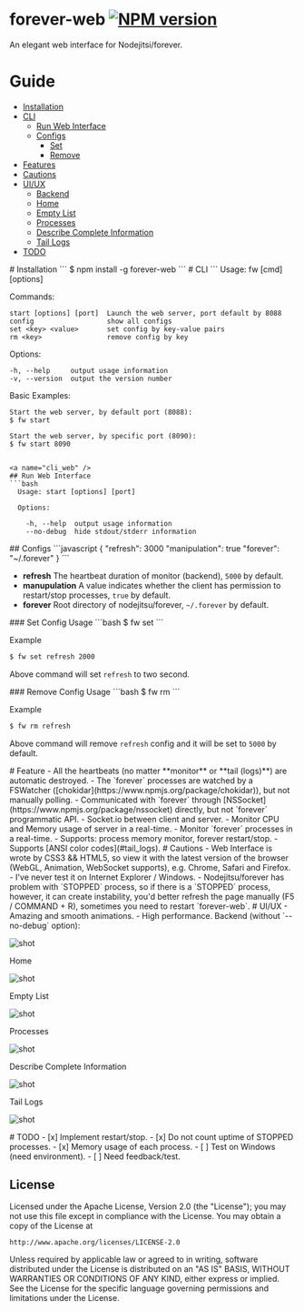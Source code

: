 forever-web [![NPM version](https://badge.fury.io/js/forever-web.svg)](http://badge.fury.io/js/forever-web)
===========
An elegant web interface for Nodejitsi/forever.

# Guide
- [Installation](#ins)
- [CLI](#cli)
  - [Run Web Interface](#cli_web)
  - [Configs](#cli_confs)
    - [Set](#cli_conf_set)
    - [Remove](#cli_conf_remove)
- [Features](#feats)
- [Cautions](#cauts)
- [UI/UX](#ui)
  - [Backend](#back)
  - [Home](#home)
  - [Empty List](#no_proc)
  - [Processes](#procs)
  - [Describe Complete Information](#info)
  - [Tail Logs](#tail_logs)
- [TODO](#todo)


<a name="ins" />
# Installation
```
$ npm install -g forever-web
```

<a name="cli" />
# CLI
```
  Usage: fw [cmd] [options]

  Commands:

    start [options] [port]  Launch the web server, port default by 8088
    config                  show all configs
    set <key> <value>       set config by key-value pairs
    rm <key>                remove config by key

  Options:

    -h, --help     output usage information
    -v, --version  output the version number

  Basic Examples:

    Start the web server, by default port (8088):
    $ fw start

    Start the web server, by specific port (8090):
    $ fw start 8090

```

<a name="cli_web" />
## Run Web Interface
```bash
  Usage: start [options] [port]

  Options:

    -h, --help  output usage information
    --no-debug  hide stdout/stderr information
```

<a name="cli_confs" />
## Configs
```javascript
{
  "refresh": 3000
  "manipulation": true
  "forever": "~/.forever"
}
```

- **refresh** The heartbeat duration of monitor (backend), `5000` by default.
- **manupulation** A value indicates whether the client has permission to restart/stop processes, `true` by default.
- **forever** Root directory of nodejitsu/forever, `~/.forever` by default.

<a name="cli_conf_set">
### Set Config
Usage
```bash
$ fw set <key> <value>
```

Example
```bash
$ fw set refresh 2000
```

Above command will set `refresh` to two second.

<a name="cli_conf_remove">
### Remove Config
Usage
```bash
$ fw rm <key>
```

Example
```bash
$ fw rm refresh
```

Above command will remove `refresh` config and it will be set to `5000` by default.


<a name="feats" />
# Feature
- All the heartbeats (no matter **monitor** or **tail (logs)**) are automatic destroyed.
- The `forever` processes are watched by a FSWatcher ([chokidar](https://www.npmjs.org/package/chokidar)), but not manually polling.
- Communicated with `forever` through [NSSocket](https://www.npmjs.org/package/nssocket) directly, but not `forever` programmatic API.
- Socket.io between client and server.
- Monitor CPU and Memory usage of server in a real-time.
- Monitor `forever` processes in a real-time.
- Supports: process memory monitor, forever restart/stop.
- Supports [ANSI color codes](#tail_logs).

<a name="cauts" />
# Cautions
- Web Interface is wrote by CSS3 && HTML5, so view it with the latest version of the browser (WebGL, Animation, WebSocket supports), e.g. Chrome, Safari and Firefox.
- I've never test it on Internet Explorer / Windows.
- Nodejitsu/forever has problem with `STOPPED` process, so if there is a `STOPPED` process, however, it can create instability, you'd better refresh the page manually (F5 / COMMAND + R), sometimes you need to restart `forever-web`.

<a name="ui" />
# UI/UX
- Amazing and smooth animations.
- High performance.

<a name="back" />
Backend (without `--no-debug` option):

![shot](screenshots/backend.jpg)

<a name="home" />
Home

![shot](screenshots/home.jpg)

<a name="no_proc" />
Empty List

![shot](screenshots/no-proc.jpg)

<a name="procs" />
Processes

![shot](screenshots/procs.jpg)

<a name="info" />
Describe Complete Information

![shot](screenshots/info.jpg)

<a name="tail_logs" />
Tail Logs

![shot](screenshots/tail-logs.jpg)

<a name="todo" />
# TODO
- [x] Implement restart/stop.
- [x] Do not count uptime of STOPPED processes.
- [x] Memory usage of each process.
- [ ] Test on Windows (need environment).
- [ ] Need feedback/test.


## License
Licensed under the Apache License, Version 2.0 (the "License");
you may not use this file except in compliance with the License.
You may obtain a copy of the License at

    http://www.apache.org/licenses/LICENSE-2.0

Unless required by applicable law or agreed to in writing, software
distributed under the License is distributed on an "AS IS" BASIS,
WITHOUT WARRANTIES OR CONDITIONS OF ANY KIND, either express or implied.
See the License for the specific language governing permissions and
limitations under the License.
